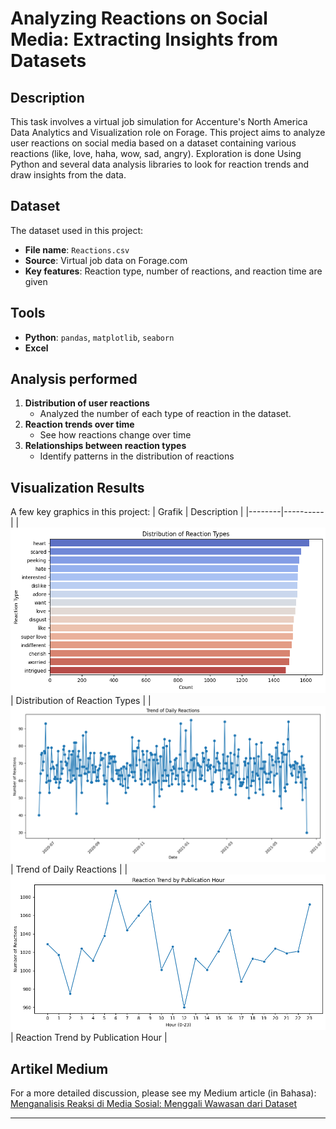 # Analyzing Reactions on Social Media: Extracting Insights from Datasets

## Description
This task involves a virtual job simulation for Accenture's North America Data Analytics and Visualization role on Forage.
This project aims to analyze user reactions on social media based on a dataset containing various reactions (like, love, haha, wow, sad, angry). 
Exploration is done Using Python and several data analysis libraries to look for reaction trends and draw insights from the data.

## Dataset
The dataset used in this project:
- **File name**: `Reactions.csv`
- **Source**: Virtual job data on Forage.com
- **Key features**: Reaction type, number of reactions, and reaction time are given

## Tools
- **Python**: `pandas`, `matplotlib`, `seaborn`
- **Excel**

## Analysis performed
1. **Distribution of user reactions**  
   - Analyzed the number of each type of reaction in the dataset.  
2. **Reaction trends over time**  
   - See how reactions change over time  
3. **Relationships between reaction types**  
   - Identify patterns in the distribution of reactions  

## Visualization Results
A few key graphics in this project:
| Grafik | Description |
|--------|----------|
| ![chart1](https://github.com/dyonsetio21/data_analytics_portfolio/blob/main/python_projects/reaction_analysis/images/chart1.png) | Distribution of Reaction Types |
| ![chart2](https://github.com/dyonsetio21/data_analytics_portfolio/blob/main/python_projects/reaction_analysis/images/chart2.png) | Trend of Daily Reactions |
| ![chart3](https://github.com/dyonsetio21/data_analytics_portfolio/blob/main/python_projects/reaction_analysis/images/chart3.png) | Reaction Trend by Publication Hour |

## Artikel Medium
For a more detailed discussion, please see my Medium article (in Bahasa):  
[Menganalisis Reaksi di Media Sosial: Menggali Wawasan dari Dataset](https://medium.com/@dyonsetio/menganalisis-reaksi-di-media-sosial-menggali-wawasan-dari-dataset-1b1349109f4a)

---


